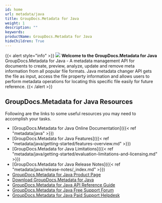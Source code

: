 ```yaml
---
id: home
url: metadata/java
title: GroupDocs.Metadata for Java
weight: 1
description: ""
keywords: 
productName: GroupDocs.Metadata for Java
hideChildren: True
---
```

{{< alert style="info" >}}
![](/metadata/java/images/home.png) **Welcome to the GroupDocs.Metadata for Java**  
GroupDocs.Metadata for Java - A metadata management API for documents to create, preview, analyze, update and remove meta information from all popular file formats. Java metadata changer API gets the file as input, access the file property information and allows users to perform metadata operations for locating this specific file easily for future reference. 
{{< /alert >}}

## GroupDocs.Metadata for Java Resources
Following are the links to some useful resources you may need to accomplish your tasks.
*   [GroupDocs.Metadata for Java Online Documentation]({{< ref "metadata/java" >}})
*   [GroupDocs.Metadata for Java Features]({{< ref "metadata/java/getting-started/features-overview.md" >}})
*   [GroupDocs.Metadata for Java Limitations]({{< ref "metadata/java/getting-started/evaluation-limitations-and-licensing.md" >}})
*   [GroupDocs.Metadata for Java Release Notes]({{< ref "metadata/java/release-notes/_index.md" >}})
*   [GroupDocs.Metadata for Java Product Page](https://products.groupdocs.com/metadata/java)
*   [Download GroupDocs](https://artifact.groupdocs.com/webapp/#/artifacts/browse/tree/General/repo/com/groupdocs/groupdocs-metadata)[.](https://artifact.groupdocs.com/webapp/#/artifacts/browse/tree/General/repo/com/groupdocs/groupdocs-metadata)[Metadata for Java](https://artifact.groupdocs.com/webapp/#/artifacts/browse/tree/General/repo/com/groupdocs/groupdocs-metadata)
*   [GroupDocs.Metadata for Java API Reference Guide](https://reference.groupdocs.com/java/metadata)
*   [GroupDocs.Metadata for Java Free Support Forum](https://forum.groupdocs.com/c/metadata)
*   [GroupDocs.Metadata for Java Paid Support Helpdesk](https://helpdesk.groupdocs.com/)
